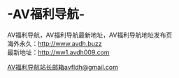 # -AV福利导航-
AV福利导航，AV福利导航最新地址，AV福利导航地址发布页
</br>
海外永久：http://www.avdh.buzz
</br>
最新地址：http://ww1.avdh009.com</br>

AV福利导航站长邮箱avfldh@gmail.com</br>
